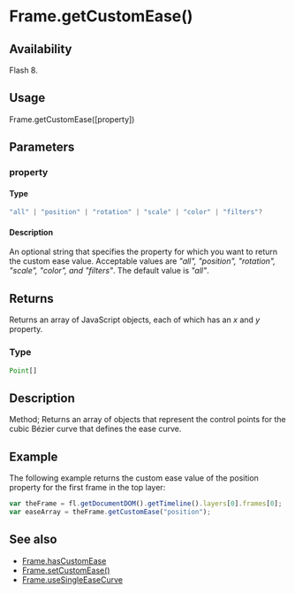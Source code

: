 # Frame.getCustomEase()

## Availability

Flash 8.

## Usage

Frame.getCustomEase([property])

## Parameters

### **property**

#### Type

```typescript
"all" | "position" | "rotation" | "scale" | "color" | "filters"?
```

#### Description

An optional string that specifies the property for which you want to return the custom ease value. Acceptable values are *"all", "position", "rotation", "scale", "color", and "filters"*. The default value is *"all"*.

## Returns

Returns an array of JavaScript objects, each of which has an *x* and *y* property.

### Type

```typescript
Point[]
```

## Description

Method; Returns an array of objects that represent the control points for the cubic Bézier curve that defines the ease curve.

## Example

The following example returns the custom ease value of the position property for the first frame in the top layer:

```javascript
var theFrame = fl.getDocumentDOM().getTimeline().layers[0].frames[0];
var easeArray = theFrame.getCustomEase("position");
```

## See also

- [Frame.hasCustomEase](../Frame_object/Frame10.md)
- [Frame.setCustomEase()](../Frame_object/Frame24.md)
- [Frame.useSingleEaseCurve](../Frame_object/Frame40.md)
